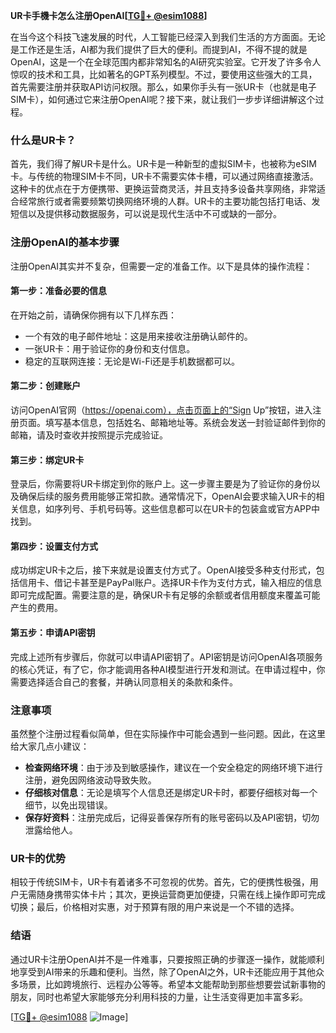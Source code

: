 **UR卡手機卡怎么注册OpenAI[[TG💪+ @esim1088](https://t.me/s/esim1088)]**

在当今这个科技飞速发展的时代，人工智能已经深入到我们生活的方方面面。无论是工作还是生活，AI都为我们提供了巨大的便利。而提到AI，不得不提的就是OpenAI，这是一个在全球范围内都非常知名的AI研究实验室。它开发了许多令人惊叹的技术和工具，比如著名的GPT系列模型。不过，要使用这些强大的工具，首先需要注册并获取API访问权限。那么，如果你手头有一张UR卡（也就是电子SIM卡），如何通过它来注册OpenAI呢？接下来，就让我们一步步详细讲解这个过程。

### 什么是UR卡？

首先，我们得了解UR卡是什么。UR卡是一种新型的虚拟SIM卡，也被称为eSIM卡。与传统的物理SIM卡不同，UR卡不需要实体卡槽，可以通过网络直接激活。这种卡的优点在于方便携带、更换运营商灵活，并且支持多设备共享网络，非常适合经常旅行或者需要频繁切换网络环境的人群。UR卡的主要功能包括打电话、发短信以及提供移动数据服务，可以说是现代生活中不可或缺的一部分。

### 注册OpenAI的基本步骤

注册OpenAI其实并不复杂，但需要一定的准备工作。以下是具体的操作流程：

#### 第一步：准备必要的信息
在开始之前，请确保你拥有以下几样东西：
- 一个有效的电子邮件地址：这是用来接收注册确认邮件的。
- 一张UR卡：用于验证你的身份和支付信息。
- 稳定的互联网连接：无论是Wi-Fi还是手机数据都可以。

#### 第二步：创建账户
访问OpenAI官网（https://openai.com），点击页面上的“Sign Up”按钮，进入注册页面。填写基本信息，包括姓名、邮箱地址等。系统会发送一封验证邮件到你的邮箱，请及时查收并按照提示完成验证。

#### 第三步：绑定UR卡
登录后，你需要将UR卡绑定到你的账户上。这一步骤主要是为了验证你的身份以及确保后续的服务费用能够正常扣款。通常情况下，OpenAI会要求输入UR卡的相关信息，如序列号、手机号码等。这些信息都可以在UR卡的包装盒或官方APP中找到。

#### 第四步：设置支付方式
成功绑定UR卡之后，接下来就是设置支付方式了。OpenAI接受多种支付形式，包括信用卡、借记卡甚至是PayPal账户。选择UR卡作为支付方式，输入相应的信息即可完成配置。需要注意的是，确保UR卡有足够的余额或者信用额度来覆盖可能产生的费用。

#### 第五步：申请API密钥
完成上述所有步骤后，你就可以申请API密钥了。API密钥是访问OpenAI各项服务的核心凭证，有了它，你才能调用各种AI模型进行开发和测试。在申请过程中，你需要选择适合自己的套餐，并确认同意相关的条款和条件。

### 注意事项

虽然整个注册过程看似简单，但在实际操作中可能会遇到一些问题。因此，在这里给大家几点小建议：
- **检查网络环境**：由于涉及到敏感操作，建议在一个安全稳定的网络环境下进行注册，避免因网络波动导致失败。
- **仔细核对信息**：无论是填写个人信息还是绑定UR卡时，都要仔细核对每一个细节，以免出现错误。
- **保存好资料**：注册完成后，记得妥善保存所有的账号密码以及API密钥，切勿泄露给他人。

### UR卡的优势

相较于传统SIM卡，UR卡有着诸多不可忽视的优势。首先，它的便携性极强，用户无需随身携带实体卡片；其次，更换运营商更加便捷，只需在线上操作即可完成切换；最后，价格相对实惠，对于预算有限的用户来说是一个不错的选择。

### 结语

通过UR卡注册OpenAI并不是一件难事，只要按照正确的步骤逐一操作，就能顺利地享受到AI带来的乐趣和便利。当然，除了OpenAI之外，UR卡还能应用于其他众多场景，比如跨境旅行、远程办公等等。希望本文能帮助到那些想要尝试新事物的朋友，同时也希望大家能够充分利用科技的力量，让生活变得更加丰富多彩。

[[TG💪+ @esim1088](https://t.me/s/esim1088) ![Image](https://i.postimg.cc/4NQfJmqS/Snipaste-2025-05-13-00-14-12.png)]
